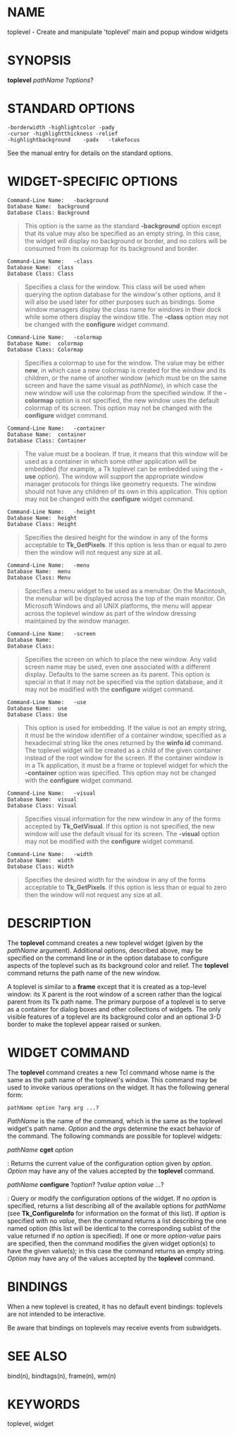 # NAME

toplevel - Create and manipulate \'toplevel\' main and popup window
widgets

# SYNOPSIS

**toplevel** *pathName* ?*options*?

# STANDARD OPTIONS

    -borderwidth -highlightcolor -pady
    -cursor -highlightthickness -relief
    -highlightbackground    -padx   -takefocus

See the manual entry for details on the standard options.

# WIDGET-SPECIFIC OPTIONS

    Command-Line Name:   -background
    Database Name:  background
    Database Class: Background

> This option is the same as the standard **-background** option except
> that its value may also be specified as an empty string. In this case,
> the widget will display no background or border, and no colors will be
> consumed from its colormap for its background and border.

    Command-Line Name:   -class
    Database Name:  class
    Database Class: Class

> Specifies a class for the window. This class will be used when
> querying the option database for the window\'s other options, and it
> will also be used later for other purposes such as bindings. Some
> window managers display the class name for windows in their dock while
> some others display the window title. The **-class** option may not be
> changed with the **configure** widget command.

    Command-Line Name:   -colormap
    Database Name:  colormap
    Database Class: Colormap

> Specifies a colormap to use for the window. The value may be either
> **new**, in which case a new colormap is created for the window and
> its children, or the name of another window (which must be on the same
> screen and have the same visual as *pathName*), in which case the new
> window will use the colormap from the specified window. If the
> **-colormap** option is not specified, the new window uses the default
> colormap of its screen. This option may not be changed with the
> **configure** widget command.

    Command-Line Name:   -container
    Database Name:  container
    Database Class: Container

> The value must be a boolean. If true, it means that this window will
> be used as a container in which some other application will be
> embedded (for example, a Tk toplevel can be embedded using the
> **-use** option). The window will support the appropriate window
> manager protocols for things like geometry requests. The window should
> not have any children of its own in this application. This option may
> not be changed with the **configure** widget command.

    Command-Line Name:   -height
    Database Name:  height
    Database Class: Height

> Specifies the desired height for the window in any of the forms
> acceptable to **Tk_GetPixels**. If this option is less than or equal
> to zero then the window will not request any size at all.

    Command-Line Name:   -menu
    Database Name:  menu
    Database Class: Menu

> Specifies a menu widget to be used as a menubar. On the Macintosh, the
> menubar will be displayed across the top of the main monitor. On
> Microsoft Windows and all UNIX platforms, the menu will appear across
> the toplevel window as part of the window dressing maintained by the
> window manager.

    Command-Line Name:   -screen
    Database Name:  
    Database Class: 

> Specifies the screen on which to place the new window. Any valid
> screen name may be used, even one associated with a different display.
> Defaults to the same screen as its parent. This option is special in
> that it may not be specified via the option database, and it may not
> be modified with the **configure** widget command.

    Command-Line Name:   -use
    Database Name:  use
    Database Class: Use

> This option is used for embedding. If the value is not an empty
> string, it must be the window identifier of a container window,
> specified as a hexadecimal string like the ones returned by the
> **winfo id** command. The toplevel widget will be created as a child
> of the given container instead of the root window for the screen. If
> the container window is in a Tk application, it must be a frame or
> toplevel widget for which the **-container** option was specified.
> This option may not be changed with the **configure** widget command.

    Command-Line Name:   -visual
    Database Name:  visual
    Database Class: Visual

> Specifies visual information for the new window in any of the forms
> accepted by **Tk_GetVisual**. If this option is not specified, the new
> window will use the default visual for its screen. The **-visual**
> option may not be modified with the **configure** widget command.

    Command-Line Name:   -width
    Database Name:  width
    Database Class: Width

> Specifies the desired width for the window in any of the forms
> acceptable to **Tk_GetPixels**. If this option is less than or equal
> to zero then the window will not request any size at all.

# DESCRIPTION

The **toplevel** command creates a new toplevel widget (given by the
*pathName* argument). Additional options, described above, may be
specified on the command line or in the option database to configure
aspects of the toplevel such as its background color and relief. The
**toplevel** command returns the path name of the new window.

A toplevel is similar to a **frame** except that it is created as a
top-level window: its X parent is the root window of a screen rather
than the logical parent from its Tk path name. The primary purpose of a
toplevel is to serve as a container for dialog boxes and other
collections of widgets. The only visible features of a toplevel are its
background color and an optional 3-D border to make the toplevel appear
raised or sunken.

# WIDGET COMMAND

The **toplevel** command creates a new Tcl command whose name is the
same as the path name of the toplevel\'s window. This command may be
used to invoke various operations on the widget. It has the following
general form:

    pathName option ?arg arg ...?

*PathName* is the name of the command, which is the same as the toplevel
widget\'s path name. *Option* and the *arg*s determine the exact
behavior of the command. The following commands are possible for
toplevel widgets:

*pathName* **cget** *option*

:   Returns the current value of the configuration option given by
    *option*. *Option* may have any of the values accepted by the
    **toplevel** command.

*pathName* **configure** ?*option*? ?*value option value \...*?

:   Query or modify the configuration options of the widget. If no
    *option* is specified, returns a list describing all of the
    available options for *pathName* (see **Tk_ConfigureInfo** for
    information on the format of this list). If *option* is specified
    with no *value*, then the command returns a list describing the one
    named option (this list will be identical to the corresponding
    sublist of the value returned if no *option* is specified). If one
    or more *option-value* pairs are specified, then the command
    modifies the given widget option(s) to have the given value(s); in
    this case the command returns an empty string. *Option* may have any
    of the values accepted by the **toplevel** command.

# BINDINGS

When a new toplevel is created, it has no default event bindings:
toplevels are not intended to be interactive.

Be aware that bindings on toplevels may receive events from subwidgets.

# SEE ALSO

bind(n), bindtags(n), frame(n), wm(n)

# KEYWORDS

toplevel, widget
